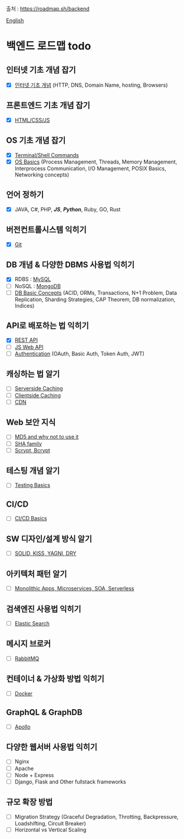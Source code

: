 출처 : https://roadmap.sh/backend

[English](https://github.com/roselidev/Studylog/blob/master/Web/README.md)

# 백엔드 로드맵 todo

## 인터넷 기초 개념 잡기
- [x] [인터넷 기초 개념](https://velog.io/@homeless-leesky/backend-basic1) (HTTP, DNS, Domain Name, hosting, Browsers)

## 프론트엔드 기초 개념 잡기
- [x] [HTML/CSS/JS](https://www.w3schools.com/html/default.asp)

## OS 기초 개념 잡기
- [x] [Terminal/Shell Commands](https://www.liquidweb.com/kb/basic-bash-shell-commands-a-cli-tutorial/)
- [x] [OS Basics](https://www.ics.uci.edu/~ics143/lectures.html) (Process Management, Threads, Memory Management, Interprocess Communication, I/O Management, POSIX Basics, Networking concepts)

## 언어 정하기
- [x] JAVA, C#, PHP, ***JS***, ***Python***, Ruby, GO, Rust

## 버전컨트롤시스템 익히기
- [x] [Git](https://guides.github.com/introduction/git-handbook/)

## DB 개념 & 다양한 DBMS 사용법 익히기
- [x] RDBS : [MySQL](https://www.w3schools.com/sql/default.asp)
- [ ] NoSQL : [MongoDB](https://www.w3schools.com/python/python_mongodb_getstarted.asp)
- [ ] [DB Basic Concepts](https://courses.cs.washington.edu/courses/csep544/10au/Calendar.htm) (ACID, ORMs, Transactions, N+1 Problem, Data Replication, Sharding Strategies, CAP Theorem, DB normalization, Indices)

## API로 배포하는 법 익히기
- [x] [REST API](https://www.w3schools.in/restful-web-services/intro/)
- [ ] [JS Web API](https://www.w3schools.com/js/js_api_intro.asp)
- [ ] [Authentication](https://www.tutorialspoint.com/oauth2.0/index.htm) (OAuth, Basic Auth, Token Auth, JWT)
  
## 캐싱하는 법 알기
- [ ] [Serverside Caching](https://en.wikipedia.org/wiki/Web_cache)
- [ ] [Clientside Caching](https://en.wikipedia.org/wiki/Web_cache)
- [ ] [CDN](https://en.wikipedia.org/wiki/Content_delivery_network)

## Web 보안 지식
- [ ] [MD5 and why not to use it](https://www.codeproject.com/Articles/11401/Good-Bye-MD5)
- [ ] [SHA family](https://en.wikipedia.org/wiki/Secure_Hash_Algorithms)
- [ ] [Scrypt, Bcrypt](https://medium.com/analytics-vidhya/password-hashing-pbkdf2-scrypt-bcrypt-and-argon2-e25aaf41598e)

## 테스팅 개념 알기
- [ ] [Testing Basics](https://en.wikipedia.org/wiki/Software_testing)

## CI/CD
- [ ] [CI/CD Basics](https://www.infoworld.com/article/3271126/what-is-cicd-continuous-integration-and-continuous-delivery-explained.html)

## SW 디자인/설계 방식 알기
- [ ] [SOLID, KISS, YAGNI, DRY](https://velog.io/@devmoonsh/ETC-SOLID%EC%9B%90%EC%B9%99-DRY-YAGNI-KISS)

## 아키텍처 패턴 알기
- [ ] [Monolithic Apps, Microservices, SOA, Serverless](https://rubygarage.org/blog/monolith-soa-microservices-serverless)

## 검색엔진 사용법 익히기
- [ ] [Elastic Search](https://www.elastic.co/guide/index.html?ultron=B-Stack-Trials-AMER-CA-Exact&gambit=Elasticsearch-Documentation&blade=adwords-s&hulk=cpc&Device=c&thor=elasticsearch%20docs&gclid=Cj0KCQiA4feBBhC9ARIsABp_nbUMza_1z4xm7bCT7s9_dPmepJI9swbHSV-zfDagKIo6CLM3dsevXQMaAkPyEALw_wcB)

## 메시지 브로커
- [ ] [RabbitMQ](https://www.rabbitmq.com/documentation.html)

## 컨테이너 & 가상화 방법 익히기
- [ ] [Docker](https://docs.docker.com/)

## GraphQL & GraphDB
- [ ] [Apollo](https://www.apollographql.com/docs/)

## 다양한 웹서버 사용법 익히기
- [ ] Nginx
- [ ] Apache
- [ ] Node + Express
- [ ] Django, Flask and Other fullstack frameworks

## 규모 확장 방법
- [ ] Migration Strategy (Graceful Degradation, Throtting, Backpressure, Loadshifting, Circuit Breaker)
- [ ] Horizontal vs Vertical Scaling